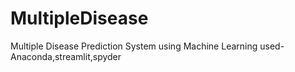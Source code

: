 # MultipleDisease
Multiple Disease Prediction System using Machine Learning
used-Anaconda,streamlit,spyder
